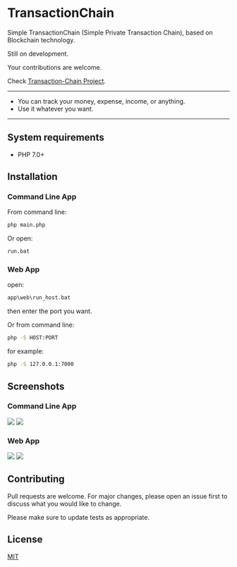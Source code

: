 # TransactionChain
Simple TransactionChain (Simple Private Transaction Chain), based on Blockchain technology.

Still on development.

Your contributions are welcome.

Check [Transaction-Chain Project](https://github.com/users/m-primo/projects/2).

---------------------------

* You can track your money, expense, income, or anything.
* Use it whatever you want.

---------------------------

## System requirements
* PHP 7.0+


## Installation
### Command Line App
From command line:
```cmd
php main.php
```
Or open:
```bat
run.bat
```

### Web App
open:
```bat
app\web\run_host.bat
```
then enter the port you want.

Or from command line:
```cmd
php -S HOST:PORT
```

for example:
```cmd
php -S 127.0.0.1:7000
```

## Screenshots
### Command Line App
<img src="https://lh3.googleusercontent.com/-8FHv2RN_KJ0/XqAcINWEdYI/AAAAAAAAFBw/8iI6TD-xda0ISYu605I3m_MnSh_uDDI_ACNcBGAsYHQ/s0/1tc_n.png">
<img src="https://lh3.googleusercontent.com/-Wvth1GCMSII/XqAcIYQcFqI/AAAAAAAAFB0/HqbhsYTZy5o1NOyaNr-tkjl4MwMHNUsrQCNcBGAsYHQ/s0/2tc_n.png">

### Web App
<img src="https://lh3.googleusercontent.com/-BtYnGg2LBZQ/XqHnz78zzrI/AAAAAAAAFCE/UliJv8DaxEcVeix_GT8nlLfx-DsM2zVLQCNcBGAsYHQ/s0/screenshot-127.0.0.1_7000-2020.04.23-20_57_47.png">
<img src="https://lh3.googleusercontent.com/-tg9Ourve0FA/XqHn3rjK2mI/AAAAAAAAFCI/7C1dx1t_i6ocrtV14tL4DDuKOclO1WivQCNcBGAsYHQ/s0/screenshot-127.0.0.1_7000-2020.04.23-20_59_10.png">


## Contributing
Pull requests are welcome. For major changes, please open an issue first to discuss what you would like to change.

Please make sure to update tests as appropriate.


## License
[MIT](https://choosealicense.com/licenses/mit/)
